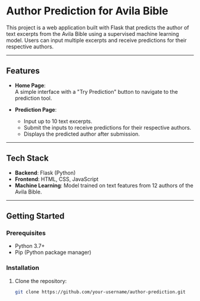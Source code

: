 # Author Prediction for Avila Bible

This project is a web application built with Flask that predicts the author of text excerpts from the Avila Bible using a supervised machine learning model. Users can input multiple excerpts and receive predictions for their respective authors.

---

## Features

- **Home Page**:  
  A simple interface with a "Try Prediction" button to navigate to the prediction tool.

- **Prediction Page**:  
  - Input up to 10 text excerpts.  
  - Submit the inputs to receive predictions for their respective authors.  
  - Displays the predicted author after submission.

---

## Tech Stack

- **Backend**: Flask (Python)  
- **Frontend**: HTML, CSS, JavaScript  
- **Machine Learning**: Model trained on text features from 12 authors of the Avila Bible.  

---

## Getting Started

### Prerequisites

- Python 3.7+  
- Pip (Python package manager)

### Installation

1. Clone the repository:  
   ```bash
   git clone https://github.com/your-username/author-prediction.git
